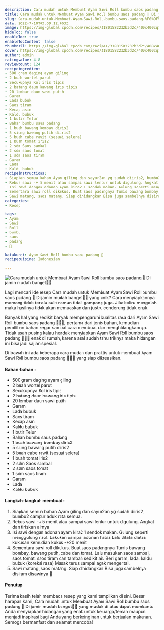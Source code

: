 ```yaml
---
description: Cara mudah untuk Membuat Ayam Sawi Roll bumbu saos padang 🤤 Di jamin mudah banget"
title: Cara mudah untuk Membuat Ayam Sawi Roll bumbu saos padang 🤤 Di jamin mudah banget
slug: Cara-mudah-untuk-Membuat-Ayam-Sawi-Roll-bumbu-saos-padang-%F0%9F%A4%A4-Di-jamin-mudah-banget
date: 2022-7-10T03:09:12.063Z
image: https://img-global.cpcdn.com/recipes/31801582232b3d2c/400x400cq70/photo.jpg
hideToc: false
enableToc: true
enableTocContent: false
thumbnail: https://img-global.cpcdn.com/recipes/31801582232b3d2c/400x400cq70/photo.jpg
cover: https://img-global.cpcdn.com/recipes/31801582232b3d2c/400x400cq70/photo.jpg
author: admin
ratingvalue: 4.8
reviewcount: 124
recipeingredient:
- 500 gram daging ayam giling
- 2 buah wortel parut
- Secukupnya Kol iris tipis
- 2 batang daun bawang iris tipis
- 20 lembar daun sawi putih
- Garam
- Lada bubuk
- Saos tiram
- Kecap asin
- Kaldu bubuk
- 1 butir Telur
- Bahan bumbu saus padang
- 1 buah bawang bombay diris2
- 5 siung bawang putih diiris2
- 5 buah cabe rawit (sesuai selera)
- 1 buah tomat iris2
- 2 sdm Saos sambal
- 2 sdm saos tomat
- 1 sdm saos tiram
- Garam
- Lada
- Kaldu bubuk
recipeinstructions:
- Siapkan semua bahan Ayam giling dan sayur2an yg sudah diiris2, bumbu2 campur aduk rata semua.
- Rebus sawi -+ 5 menit atau sampai sawi lentur untuk digulung. Angkat dan tiriskan airnya
- Isi sawi dengan adonan ayam kira2 1 sendok makan. Gulung seperti menggulung risol. Lakukan sampai adonan habis Lalu ditata diatas kukusan kemudian kukus -+20 menit
- Sementara sawi roll dikukus. Buat saos padangnya Tumis bawang bombay, bawang putih, cabe dan tomat. Lalu masukan saos sambal, saos tomat, saos tiram dan tambah sedikit air. Beri garam, lada, kaldu bubuk (koreksi rasa) Masak terus sampai agak mengental.
- Sawi matang, saos matang. Siap dihidangkan Bisa juga sambelnya disiram disawinya 🤤
categories:
- Resep

tags:
- Ayam
- Sawi
- Roll
- bumbu
- saos
- padang
- 🤤

katakunci: Ayam Sawi Roll bumbu saos padang 🤤
recipecuisine: Indonesian

---
```


![Cara mudah untuk Membuat Ayam Sawi Roll bumbu saos padang 🤤 Di jamin mudah banget👩‍🍳](https://img-global.cpcdn.com/recipes/31801582232b3d2c/400x400cq70/photo.jpg)

Lagi mencari ide resep Cara mudah untuk Membuat Ayam Sawi Roll bumbu saos padang 🤤 Di jamin mudah banget👩‍🍳 yang unik? Cara menyiapkannya memang tidak terlalu sulit namun tidak gampang juga. Jika keliru mengolah maka hasilnya tidak akan memuaskan dan justru cenderung tidak enak.

Banyak hal yang sedikit banyak mempengaruhi kualitas rasa dari Ayam Sawi Roll bumbu saos padang 🤤👩‍🍳, pertama dari jenis bahan, kemudian pemilihan bahan segar sampai cara membuat dan menghidangkannya. Tidak usah pusing kalau hendak menyiapkan Ayam Sawi Roll bumbu saos padang 🤤👩‍🍳 enak di rumah, karena asal sudah tahu triknya maka hidangan ini bisa jadi sajian spesial.

Di bawah ini ada beberapa cara mudah dan praktis untuk membuat Ayam Sawi Roll bumbu saos padang 🤤👩‍🍳 yang siap dikreasikan.

<!--inarticleads1-->

#### Bahan-bahan :

- 500 gram daging ayam giling
- 2 buah wortel parut
- Secukupnya Kol iris tipis
- 2 batang daun bawang iris tipis
- 20 lembar daun sawi putih
- Garam
- Lada bubuk
- Saos tiram
- Kecap asin
- Kaldu bubuk
- 1 butir Telur
- Bahan bumbu saus padang
- 1 buah bawang bombay diris2
- 5 siung bawang putih diiris2
- 5 buah cabe rawit (sesuai selera)
- 1 buah tomat iris2
- 2 sdm Saos sambal
- 2 sdm saos tomat
- 1 sdm saos tiram
- Garam
- Lada
- Kaldu bubuk

<!--inarticleads2-->

#### Langkah-langkah membuat :

1. Siapkan semua bahan Ayam giling dan sayur2an yg sudah diiris2, bumbu2 campur aduk rata semua.
1. Rebus sawi -+ 5 menit atau sampai sawi lentur untuk digulung. Angkat dan tiriskan airnya
1. Isi sawi dengan adonan ayam kira2 1 sendok makan. Gulung seperti menggulung risol. Lakukan sampai adonan habis Lalu ditata diatas kukusan kemudian kukus -+20 menit
1. Sementara sawi roll dikukus. Buat saos padangnya Tumis bawang bombay, bawang putih, cabe dan tomat. Lalu masukan saos sambal, saos tomat, saos tiram dan tambah sedikit air. Beri garam, lada, kaldu bubuk (koreksi rasa) Masak terus sampai agak mengental.
1. Sawi matang, saos matang. Siap dihidangkan Bisa juga sambelnya disiram disawinya 🤤

#### Penutup

Terima kasih telah membaca resep yang kami tampilkan di sini. Besar harapan kami, Cara mudah untuk Membuat Ayam Sawi Roll bumbu saos padang 🤤 Di jamin mudah banget👩‍🍳 yang mudah di atas dapat membantu Anda menyiapkan hidangan yang enak untuk keluarga/teman maupun menjadi inspirasi bagi Anda yang berkeinginan untuk berjualan makanan. Semoga bermanfaat dan selamat mencoba!